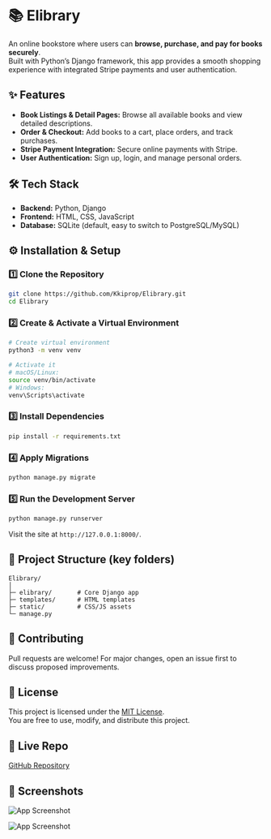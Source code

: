 # 📚 Elibrary

An online bookstore where users can **browse, purchase, and pay for books securely**.  
Built with Python’s Django framework, this app provides a smooth shopping experience with integrated Stripe payments and user authentication.

## ✨ Features
- **Book Listings & Detail Pages:** Browse all available books and view detailed descriptions.  
- **Order & Checkout:** Add books to a cart, place orders, and track purchases.  
- **Stripe Payment Integration:** Secure online payments with Stripe.  
- **User Authentication:** Sign up, login, and manage personal orders.

## 🛠 Tech Stack
- **Backend:** Python, Django  
- **Frontend:** HTML, CSS, JavaScript  
- **Database:** SQLite (default, easy to switch to PostgreSQL/MySQL)  

## ⚙️ Installation & Setup

### 1️⃣ Clone the Repository
```bash
git clone https://github.com/Kkiprop/Elibrary.git
cd Elibrary
```

### 2️⃣ Create & Activate a Virtual Environment
```bash
# Create virtual environment
python3 -m venv venv

# Activate it
# macOS/Linux:
source venv/bin/activate
# Windows:
venv\Scripts\activate
```

### 3️⃣ Install Dependencies
```bash
pip install -r requirements.txt
```

### 4️⃣ Apply Migrations
```bash
python manage.py migrate
```

### 5️⃣ Run the Development Server
```bash
python manage.py runserver
```
Visit the site at `http://127.0.0.1:8000/`.

## 📂 Project Structure (key folders)
```
Elibrary/
│
├─ elibrary/       # Core Django app
├─ templates/      # HTML templates
├─ static/         # CSS/JS assets
└─ manage.py
```

## 🤝 Contributing
Pull requests are welcome! For major changes, open an issue first to discuss proposed improvements.

## 📜 License
This project is licensed under the [MIT License](LICENSE).  
You are free to use, modify, and distribute this project.

## 🔗 Live Repo
[GitHub Repository](https://github.com/Kkiprop/Elibrary)

## 📜 Screenshots

![App Screenshot](https://private-user-images.githubusercontent.com/131892136/493245021-c5db2c85-dafa-4062-9253-266838b3a9fc.png?jwt=eyJ0eXAiOiJKV1QiLCJhbGciOiJIUzI1NiJ9.eyJpc3MiOiJnaXRodWIuY29tIiwiYXVkIjoicmF3LmdpdGh1YnVzZXJjb250ZW50LmNvbSIsImtleSI6ImtleTUiLCJleHAiOjE3NTg3MDQ1MDgsIm5iZiI6MTc1ODcwNDIwOCwicGF0aCI6Ii8xMzE4OTIxMzYvNDkzMjQ1MDIxLWM1ZGIyYzg1LWRhZmEtNDA2Mi05MjUzLTI2NjgzOGIzYTlmYy5wbmc_WC1BbXotQWxnb3JpdGhtPUFXUzQtSE1BQy1TSEEyNTYmWC1BbXotQ3JlZGVudGlhbD1BS0lBVkNPRFlMU0E1M1BRSzRaQSUyRjIwMjUwOTI0JTJGdXMtZWFzdC0xJTJGczMlMkZhd3M0X3JlcXVlc3QmWC1BbXotRGF0ZT0yMDI1MDkyNFQwODU2NDhaJlgtQW16LUV4cGlyZXM9MzAwJlgtQW16LVNpZ25hdHVyZT03YmRjZjg0NDI2YzUxNDgwZGEwMWNjZGYwM2UwMDU0MjQ4YWFkMTdkY2IwMWI1MGZmYjJkNWQ0ZTNmNmU3M2IwJlgtQW16LVNpZ25lZEhlYWRlcnM9aG9zdCJ9.qXY3kKtgjZrszpg39BMLKW_z7e001bE7H3_sTUdHmOs)

![App Screenshot](https://private-user-images.githubusercontent.com/131892136/493245022-f3c746e2-071c-4772-bdc6-8336a5c7302a.png?jwt=eyJ0eXAiOiJKV1QiLCJhbGciOiJIUzI1NiJ9.eyJpc3MiOiJnaXRodWIuY29tIiwiYXVkIjoicmF3LmdpdGh1YnVzZXJjb250ZW50LmNvbSIsImtleSI6ImtleTUiLCJleHAiOjE3NTg3MDQ3MzYsIm5iZiI6MTc1ODcwNDQzNiwicGF0aCI6Ii8xMzE4OTIxMzYvNDkzMjQ1MDIyLWYzYzc0NmUyLTA3MWMtNDc3Mi1iZGM2LTgzMzZhNWM3MzAyYS5wbmc_WC1BbXotQWxnb3JpdGhtPUFXUzQtSE1BQy1TSEEyNTYmWC1BbXotQ3JlZGVudGlhbD1BS0lBVkNPRFlMU0E1M1BRSzRaQSUyRjIwMjUwOTI0JTJGdXMtZWFzdC0xJTJGczMlMkZhd3M0X3JlcXVlc3QmWC1BbXotRGF0ZT0yMDI1MDkyNFQwOTAwMzZaJlgtQW16LUV4cGlyZXM9MzAwJlgtQW16LVNpZ25hdHVyZT1hN2U0OTNmODA5ZDk3NmE5M2IyZTRiYjk2MjRlMTRmMmZjZGMyMGMyZjlmM2I4M2I4ODJhYmY3NTA0ZTNhOTk5JlgtQW16LVNpZ25lZEhlYWRlcnM9aG9zdCJ9.uE8EtEKfoKD4FW4KQBtQhHteyiMcakc1ZShzcpgwfZ8)
